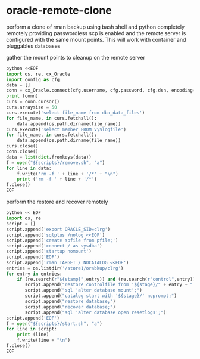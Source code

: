# oracle-remote-clone

perform a clone of rman backup using bash shell and python completely remotely
providing passwordless scp is enabled and the remote server is configured with
the same mount points. This will work with container and pluggables databases

gather the mount points to cleanup on the remote server

```python
python <<EOF
import os, re, cx_Oracle
import config as cfg
data = []
conn = cx_Oracle.connect(cfg.username, cfg.password, cfg.dsn, encoding=cfg.encoding)
print (conn)
curs = conn.cursor()
curs.arraysize = 50
curs.execute('select file_name from dba_data_files')
for file_name, in curs.fetchall():
    data.append(os.path.dirname(file_name))
curs.execute('select member FROM v\$logfile')
for file_name, in curs.fetchall():
    data.append(os.path.dirname(file_name))
curs.close()
conn.close()
data = list(dict.fromkeys(data))
f = open("${scripts}/remove.sh", "a")
for line in data:
    f.write('rm -f ' + line + '/*' + "\n")
    print ('rm -f ' + line + '/*')
f.close()
EOF
```


perform the restore and recover remotely

```python
python << EOF
import os, re
script = []
script.append('export ORACLE_SID=clrg')
script.append('sqlplus /nolog <<EOF')
script.append('create spfile from pfile;')
script.append('connect / as sysdba')
script.append('startup nomount')
script.append('EOF')
script.append('rman TARGET / NOCATALOG <<EOF')
entries = os.listdir('/store1/orabkup/clrg')
for entry in entries:
    if (re.search(r"${stamp}",entry)) and (re.search(r"control",entry)):
       script.append("restore controlfile from '${stage}/" + entry + "';")
       script.append("sql 'alter database mount';")
       script.append("catalog start with '${stage}/' noprompt;")
       script.append("restore database;")
       script.append("recover database;")
       script.append("sql 'alter database open resetlogs';")
script.append('EOF')
f = open("${scripts}/start.sh", "a")
for line in script:
    print (line)
    f.write(line + "\n")
f.close()
EOF
```
